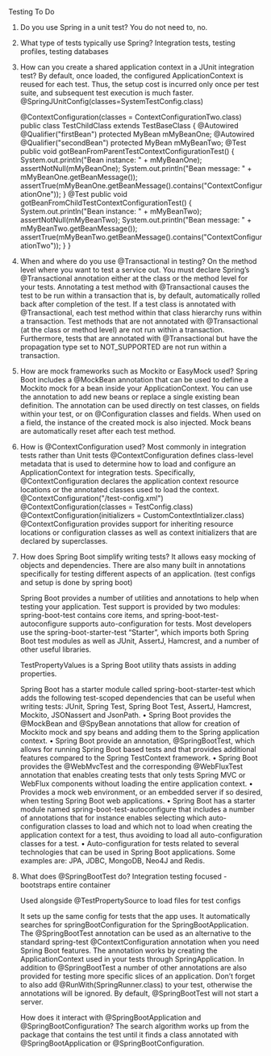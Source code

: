 Testing
To Do

1. Do you use Spring in a unit test?
    You do not need to, no.

2. What type of tests typically use Spring?
    Integration tests, testing profiles, testing databases

3. How can you create a shared application context in a JUnit integration test?
    By default, once loaded, the configured ApplicationContext is reused for each test. Thus, the setup cost is incurred only once per test suite, and subsequent test execution is much faster. @SpringJUnitConfig(classes=SystemTestConfig.class)

    @ContextConfiguration(classes = ContextConfigurationTwo.class)
    public class TestChildClass extends TestBaseClass {
     @Autowired
     @Qualifier("firstBean")
     protected MyBean mMyBeanOne;
     @Autowired
     @Qualifier("secondBean")
     protected MyBean mMyBeanTwo;
     @Test
     public void gotBeanFromParentTestContextConfigurationTest() {
     System.out.println("Bean instance: " + mMyBeanOne);
     assertNotNull(mMyBeanOne);
     System.out.println("Bean message: " + mMyBeanOne.getBeanMessage());
     assertTrue(mMyBeanOne.getBeanMessage().contains("ContextConfigurationOne"));
     }
     @Test
     public void gotBeanFromChildTestContextConfigurationTest() {
     System.out.println("Bean instance: " + mMyBeanTwo);
     assertNotNull(mMyBeanTwo);
     System.out.println("Bean message: " + mMyBeanTwo.getBeanMessage());
     assertTrue(mMyBeanTwo.getBeanMessage().contains("ContextConfigurationTwo"));
     }
    }

4. When and where do you use @Transactional in testing?
    On the method level where you want to test a service out.
    You must declare Spring’s @Transactional annotation either at the class or the method level for your tests. Annotating a test method with @Transactional causes the test to be run within a transaction that is, by default, automatically rolled back after completion of the test. If a test class is annotated with @Transactional, each test method within that class hierarchy runs within a transaction. Test methods that are not annotated with @Transactional (at the class or method level) are not run within a transaction. Furthermore, tests that are annotated with @Transactional but have the propagation type set to NOT_SUPPORTED are not run within a transaction.

5. How are mock frameworks such as Mockito or EasyMock used?
    Spring Boot includes a @MockBean annotation that can be used to define a Mockito mock for a bean inside your ApplicationContext. You can use the annotation to add new beans or replace a single existing bean definition. The annotation can be used directly on test classes, on fields within your test, or on @Configuration classes and fields. When used on a field, the instance of the created mock is also injected. Mock beans are automatically reset after each test method.

6. How is @ContextConfiguration used?
    Most commonly in integration tests rather than Unit tests
    @ContextConfiguration defines class-level metadata that is used to determine how to load and configure an ApplicationContext for integration tests. Specifically, @ContextConfiguration declares the application context resource locations or the annotated classes used to load the context.
    @ContextConfiguration("/test-config.xml")
    @ContextConfiguration(classes = TestConfig.class)
    @ContextConfiguration(initializers = CustomContextIntializer.class)
    @ContextConfiguration provides support for inheriting resource locations or configuration classes as well as context initializers that are declared by superclasses.

7. How does Spring Boot simplify writing tests?
    It allows easy mocking of objects and dependencies. There are also many built in annotations specifically for testing different aspects of an application. (test configs and setup is done by spring boot)

    Spring Boot provides a number of utilities and annotations to help when testing your application. Test support is provided by two modules: spring-boot-test contains core items, and spring-boot-test-autoconfigure supports auto-configuration for tests. Most developers use the spring-boot-starter-test “Starter”, which imports both Spring Boot test modules as well as JUnit, AssertJ, Hamcrest, and a number of other useful libraries.

    TestPropertyValues is a Spring Boot utility thats assists in adding properties.

    Spring Boot has a starter module called spring-boot-starter-test which adds the following
    test-scoped dependencies that can be useful when writing tests:
    JUnit, Spring Test, Spring Boot Test, AssertJ, Hamcrest, Mockito, JSONassert and JsonPath.
    • Spring Boot provides the @MockBean and @SpyBean annotations that allow for creation of
    Mockito mock and spy beans and adding them to the Spring application context.
    • Spring Boot provide an annotation, @SpringBootTest, which allows for running Spring
    Boot based tests and that provides additional features compared to the Spring TestContext
    framework.
    • Spring Boot provides the @WebMvcTest and the corresponding @WebFluxTest annotation
    that enables creating tests that only tests Spring MVC or WebFlux components without
    loading the entire application context.
    • Provides a mock web environment, or an embedded server if so desired, when testing Spring
    Boot web applications.
    • Spring Boot has a starter module named spring-boot-test-autoconfigure that includes a
    number of annotations that for instance enables selecting which auto-configuration classes
    to load and which not to load when creating the application context for a test, thus avoiding
    to load all auto-configuration classes for a test.
    • Auto-configuration for tests related to several technologies that can be used in Spring Boot
    applications. Some examples are: JPA, JDBC, MongoDB, Neo4J and Redis.

8. What does @SpringBootTest do?
    Integration testing focused - bootstraps entire container

    Used alongside @TestPropertySource to load files for test configs

    It sets up the same config for tests that the app uses. It automatically searches for springBootConfiguration for the SpringBootApplication. The @SpringBootTest annotation can be used as an alternative to the standard spring-test @ContextConfiguration annotation when you need Spring Boot features. The annotation works by creating the ApplicationContext used in your tests through SpringApplication. In addition to @SpringBootTest a number of other annotations are also provided for testing more specific slices of an application. Don’t forget to also add @RunWith(SpringRunner.class) to your test, otherwise the annotations will be ignored. By default, @SpringBootTest will not start a server.

    How does it interact with @SpringBootApplication and @SpringBootConfiguration?
    The search algorithm works up from the package that contains the test until it finds a class annotated with @SpringBootApplication or @SpringBootConfiguration.
